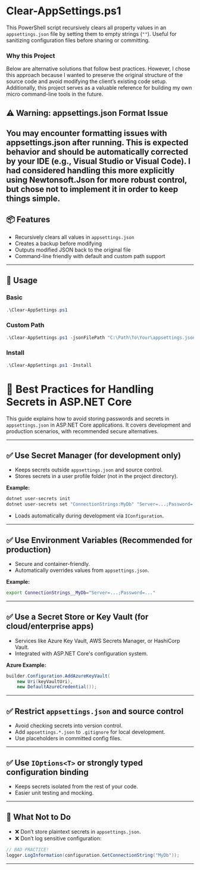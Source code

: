 # Clear-AppSettings.ps1
This PowerShell script recursively clears all property values in an `appsettings.json` file by setting them to empty strings (`""`). 
Useful for sanitizing configuration files before sharing or committing.

### Why this Project
Below are alternative solutions that follow best practices. However, I chose this approach because I wanted to preserve the original structure of the source code and avoid modifying the client’s existing code setup. 
Additionally, this project serves as a valuable reference for building my own micro command-line tools in the future.

## ⚠️ Warning: appsettings.json Format Issue
You may encounter formatting issues with appsettings.json after running. This is expected behavior and should be automatically corrected by your IDE (e.g., Visual Studio or Visual Code). I had considered handling this more explicitly using Newtonsoft.Json for more robust control, but chose not to implement it in order to keep things simple.
---

## 📦 Features

- Recursively clears all values in `appsettings.json`
- Creates a backup before modifying
- Outputs modified JSON back to the original file
- Command-line friendly with default and custom path support

---

## 🚀 Usage

### Basic

```powershell
.\Clear-AppSettings.ps1
```

### Custom Path
```powershell
.\Clear-AppSettings.ps1 -jsonFilePath "C:\Path\To\Your\appsettings.json" -IgnoreProperties "LogLevel", "ConnectionStrings"
```

### Install
```powershell
.\Clear-AppSettings.ps1 -Install
```

# 🔐 Best Practices for Handling Secrets in ASP.NET Core

This guide explains how to avoid storing passwords and secrets in `appsettings.json` in ASP.NET Core applications. It covers development and production scenarios, with recommended secure alternatives.

---

## ✅ Use Secret Manager (for development only)

- Keeps secrets outside `appsettings.json` and source control.
- Stores secrets in a user profile folder (not in the project directory).

**Example:**
```bash
dotnet user-secrets init
dotnet user-secrets set "ConnectionStrings:MyDb" "Server=...;Password=..."
```

- Loads automatically during development via `IConfiguration`.

---

## ✅ Use Environment Variables (Recommended for production)

- Secure and container-friendly.
- Automatically overrides values from `appsettings.json`.

**Example:**
```bash
export ConnectionStrings__MyDb="Server=...;Password=..."
```

---

## ✅ Use a Secret Store or Key Vault (for cloud/enterprise apps)

- Services like Azure Key Vault, AWS Secrets Manager, or HashiCorp Vault.
- Integrated with ASP.NET Core's configuration system.

**Azure Example:**
```csharp
builder.Configuration.AddAzureKeyVault(
    new Uri(keyVaultUri), 
    new DefaultAzureCredential());
```

---

## ✅ Restrict `appsettings.json` and source control

- Avoid checking secrets into version control.
- Add `appsettings.*.json` to `.gitignore` for local development.
- Use placeholders in committed config files.

---

## ✅ Use `IOptions<T>` or strongly typed configuration binding

- Keeps secrets isolated from the rest of your code.
- Easier unit testing and mocking.

---

## 🚫 What Not to Do

- ❌ Don’t store plaintext secrets in `appsettings.json`.
- ❌ Don’t log sensitive configuration:
```csharp
// BAD PRACTICE!
logger.LogInformation(configuration.GetConnectionString("MyDb"));
```

---
